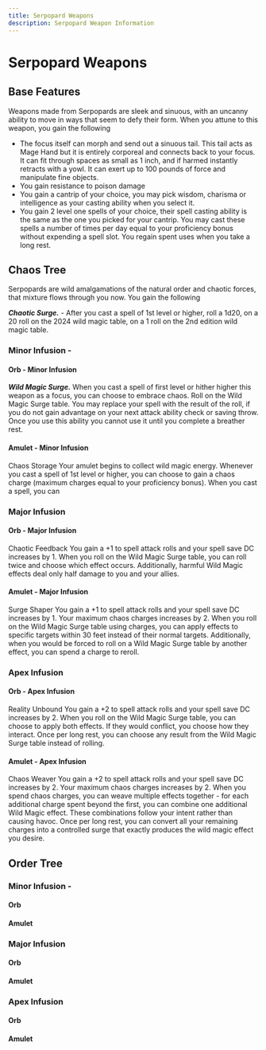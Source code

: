 ```yaml
---
title: Serpopard Weapons
description: Serpopard Weapon Information
---
```

# Serpopard Weapons

## Base Features
Weapons made from Serpopards are sleek and sinuous, with an uncanny ability to move in ways that seem to defy their form.
When you attune to this weapon, you gain the following 
* The focus itself can morph and send out a sinuous tail. This tail acts as Mage Hand but it is entirely corporeal and connects back to your focus. It can fit through spaces as small as 1 inch, and if harmed instantly retracts with a yowl. It can exert up to 100 pounds of force and manipulate fine objects.
* You gain resistance to poison damage
* You gain a cantrip of your choice, you may pick wisdom, charisma or intelligence as your casting ability when you select it.
* You gain 2 level one spells of your choice, their spell casting ability is the same as the one you picked for your cantrip. You may cast these spells a number of times per day equal to your proficiency bonus without expending a spell slot. You regain spent uses when you take a long rest. 
## Chaos Tree
Serpopards are wild amalgamations of the natural order and chaotic forces, that mixture flows through you now.
You gain the following

***Chaotic Surge.*** - After you cast a spell of 1st level or higher, roll a 1d20, on a 20 roll on the 2024 wild magic table, on a 1 roll on the 2nd edition wild magic table.
### Minor Infusion - 

#### Orb - Minor Infusion
***Wild Magic Surge.*** When you cast a spell of first level or hither higher this weapon as a focus, you can choose to embrace chaos. Roll on the Wild Magic Surge table. You may replace your spell with the result of the roll, if you do not gain advantage on your next attack ability check or saving throw. Once you use this ability you cannot use it until you complete a breather rest.
#### Amulet - Minor Infusion
Chaos Storage Your amulet begins to collect wild magic energy. Whenever you cast a spell of 1st level or higher, you can choose to gain a chaos charge (maximum charges equal to your proficiency bonus). When you cast a spell, you can  
### Major Infusion
#### Orb - Major Infusion 
Chaotic Feedback You gain a +1 to spell attack rolls and your spell save DC increases by 1. When you roll on the Wild Magic Surge table, you can roll twice and choose which effect occurs. Additionally, harmful Wild Magic effects deal only half damage to you and your allies. 
#### Amulet - Major Infusion
Surge Shaper You gain a +1 to spell attack rolls and your spell save DC increases by 1. Your maximum chaos charges increases by 2. When you roll on the Wild Magic Surge table using charges, you can apply effects to specific targets within 30 feet instead of their normal targets. Additionally, when you would be forced to roll on a Wild Magic Surge table by another effect, you can spend a charge to reroll. 
### Apex Infusion
#### Orb - Apex Infusion
Reality Unbound You gain a +2 to spell attack rolls and your spell save DC increases by 2. When you roll on the Wild Magic Surge table, you can choose to apply both effects. If they would conflict, you choose how they interact. Once per long rest, you can choose any result from the Wild Magic Surge table instead of rolling. 
#### Amulet - Apex Infusion
Chaos Weaver You gain a +2 to spell attack rolls and your spell save DC increases by 2. Your maximum chaos charges increases by 2. When you spend chaos charges, you can weave multiple effects together - for each additional charge spent beyond the first, you can combine one additional Wild Magic effect. These combinations follow your intent rather than causing havoc. Once per long rest, you can convert all your remaining charges into a controlled surge that exactly produces the wild magic effect you desire.
## Order Tree
### Minor Infusion - 
#### Orb
#### Amulet
### Major Infusion
#### Orb
#### Amulet
### Apex Infusion
#### Orb
#### Amulet